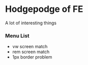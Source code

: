 # Hodgepodge of FE #

A lot of interesting things

### Menu List ###
	
- vw screen match
- rem screen match
- 1px border problem

